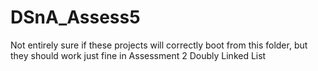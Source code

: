 # DSnA_Assess5

Not entirely sure if these projects will correctly boot from this folder, but they should work just fine in Assessment 2 Doubly Linked List